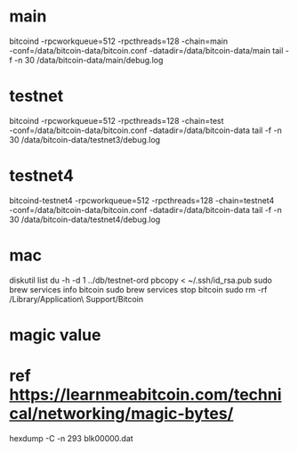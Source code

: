 # main
bitcoind -rpcworkqueue=512 -rpcthreads=128 -chain=main \
-conf=/data/bitcoin-data/bitcoin.conf -datadir=/data/bitcoin-data/main
tail -f -n 30 /data/bitcoin-data/main/debug.log

# testnet
bitcoind -rpcworkqueue=512 -rpcthreads=128 -chain=test \
-conf=/data/bitcoin-data/bitcoin.conf -datadir=/data/bitcoin-data
tail -f -n 30 /data/bitcoin-data/testnet3/debug.log

# testnet4
bitcoind-testnet4 -rpcworkqueue=512 -rpcthreads=128 -chain=testnet4 \
-conf=/data/bitcoin-data/bitcoin.conf -datadir=/data/bitcoin-data
tail -f -n 30 /data/bitcoin-data/testnet4/debug.log

# mac
diskutil list
du -h -d 1 ../db/testnet-ord
pbcopy < ~/.ssh/id_rsa.pub
sudo brew services info bitcoin
sudo brew services stop bitcoin
sudo rm -rf  /Library/Application\ Support/Bitcoin

# magic value 
# ref https://learnmeabitcoin.com/technical/networking/magic-bytes/
hexdump -C -n 293 blk00000.dat

